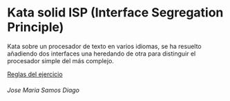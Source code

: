 # Kata solid ISP (Interface Segregation Principle)

Kata sobre un procesador de texto en varios idiomas, se ha resuelto añadiendo dos interfaces una heredando de otra para distinguir el procesador simple del más complejo.

[Reglas del ejercicio](LEEME.txt)

###### Jose Maria Samos Diago